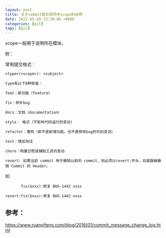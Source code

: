 ```yaml
---
layout: post
title: 关于commit提交规范中scope的说明
date: 2022-05-20 23:30:00 +0800
categories: [git]
tags: [git]
---
```

scope一般用于说明所在模块，


附：

常用提交格式：
```
<type>(<scope>): <subject>

type有以下8种取值：

feat：新功能（feature）

fix：修补bug

docs：文档（documentation）

style： 格式（不影响代码运行的变动）

refactor：重构（即不是新增功能，也不是修改bug的代码变动）

test：增加测试

chore：构建过程或辅助工具的变动

revert: 如果当前 commit 用于撤销以前的 commit，则必须以revert:开头，后面跟被撤销 Commit 的 Header。
```


如
```
       fix($xxx):修复 BUG-1442 xxxx

revert:fix($xxx):修复 BUG-1442 xxxx
```




## 参考：

https://www.ruanyifeng.com/blog/2016/01/commit_message_change_log.html